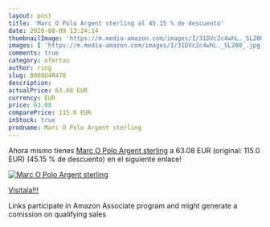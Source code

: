 ```yaml
---
layout: post
title: 'Marc O Polo Argent sterling al 45.15 % de descuento'
date: 2020-08-09 13:24:14
thumbnailImage: 'https://m.media-amazon.com/images/I/31DVc2c4whL._SL200_.jpg'
images: [ 'https://m.media-amazon.com/images/I/31DVc2c4whL._SL200_.jpg' ]
comments: true
category: ofertas
author: ring
slug: B008U4R470
description:
actualPrice: 63.08 EUR
currency: EUR
price: 63.08
comparePrice: 115.0 EUR
inStock: true
prodname: Marc O Polo Argent sterling
---
```


Ahora mismo tienes [Marc O Polo Argent sterling](https://www.amazon.fr/dp/B008U4R470/?tag=tolees0d-21) a 63.08 EUR (original: 115.0 EUR) (45.15 %  de descuento) en el siguiente enlace!

[![Marc O Polo Argent sterling](https://m.media-amazon.com/images/I/31DVc2c4whL._SL200_.jpg)](https://www.amazon.fr/dp/B008U4R470/?tag=tolees0d-21)

[Visítala!!!](https://www.amazon.fr/dp/B008U4R470/?tag=tolees0d-21)

Links participate in Amazon Associate program and might generate a comission on qualifying sales
